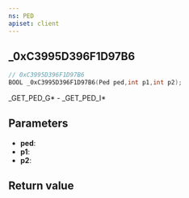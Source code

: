 ```yaml
---
ns: PED
apiset: client
---
```

## _0xC3995D396F1D97B6

```c
// 0xC3995D396F1D97B6
BOOL _0xC3995D396F1D97B6(Ped ped,int p1,int p2);
```

_GET_PED_G* - _GET_PED_I*

## Parameters
* **ped**:
* **p1**:
* **p2**:

## Return value